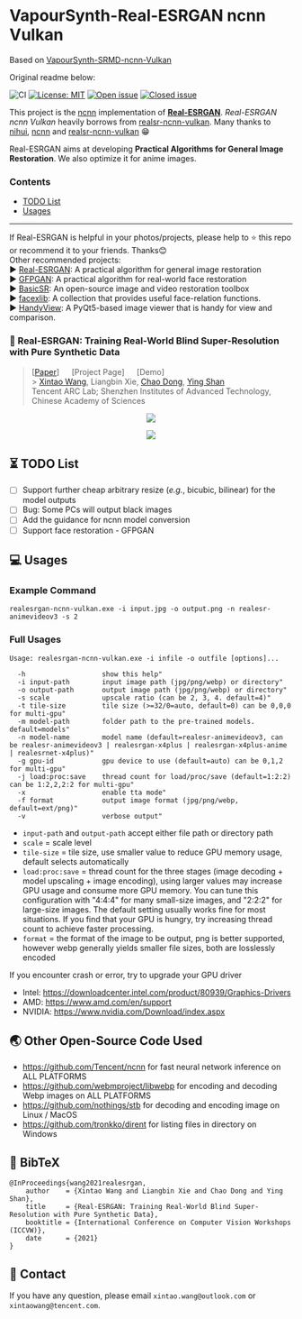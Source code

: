 # VapourSynth-Real-ESRGAN ncnn Vulkan

Based on [VapourSynth-SRMD-ncnn-Vulkan](https://github.com/Kiyamou/VapourSynth-SRMD-ncnn-Vulkan)

Original readme below:

![CI](https://github.com/Tatsh/VapourSynht-Real-ESRGAN-ncnn-vulkan/workflows/CI/badge.svg)
[![License: MIT](https://img.shields.io/badge/License-MIT-blue.svg)](https://github.com/Tatsh/VapourSynth-Real-ESRGAN-ncnn-vulkan/blob/master/LICENSE)
[![Open issue](https://img.shields.io/github/issues/Tatsh/Real-ESRGAN-ncnn-vulkan)](https://github.com/Tatsh/VapourSynth-Real-ESRGAN-ncnn-vulkan/issues)
[![Closed issue](https://img.shields.io/github/issues-closed/Tatsh/VapourSynth-Real-ESRGAN-ncnn-vulkan)](https://github.com/Tatsh/VapopurSynth-Real-ESRGAN-ncnn-vulkan/issues)

This project is the [ncnn](https://github.com/Tencent/ncnn) implementation of [**Real-ESRGAN**](https://github.com/xinntao/Real-ESRGAN).
_Real-ESRGAN ncnn Vulkan_ heavily borrows from [realsr-ncnn-vulkan](https://github.com/nihui/realsr-ncnn-vulkan).
Many thanks to [nihui](https://github.com/nihui), [ncnn](https://github.com/Tencent/ncnn) and [realsr-ncnn-vulkan](https://github.com/nihui/realsr-ncnn-vulkan) :grin:

Real-ESRGAN aims at developing **Practical Algorithms for General Image Restoration**. We also optimize it for anime images.

### Contents

- [TODO List](#hourglass_flowing_sand-todo-list)
- [Usages](#computer-usages)

---

If Real-ESRGAN is helpful in your photos/projects, please help to :star: this repo or recommend it to your friends. Thanks:blush: <br>
Other recommended projects:<br>
:arrow_forward: [Real-ESRGAN](https://github.com/xinntao/Real-ESRGAN): A practical algorithm for general image restoration<br>
:arrow_forward: [GFPGAN](https://github.com/TencentARC/GFPGAN): A practical algorithm for real-world face restoration <br>
:arrow_forward: [BasicSR](https://github.com/xinntao/BasicSR): An open-source image and video restoration toolbox<br>
:arrow_forward: [facexlib](https://github.com/xinntao/facexlib): A collection that provides useful face-relation functions.<br>
:arrow_forward: [HandyView](https://github.com/xinntao/HandyView): A PyQt5-based image viewer that is handy for view and comparison. <br>

### :book: Real-ESRGAN: Training Real-World Blind Super-Resolution with Pure Synthetic Data

> [[Paper](https://arxiv.org/abs/2107.10833)] &emsp; [Project Page] &emsp; [Demo] <br> > [Xintao Wang](https://xinntao.github.io/), Liangbin Xie, [Chao Dong](https://scholar.google.com.hk/citations?user=OSDCB0UAAAAJ), [Ying Shan](https://scholar.google.com/citations?user=4oXBp9UAAAAJ&hl=en) <br>
> Tencent ARC Lab; Shenzhen Institutes of Advanced Technology, Chinese Academy of Sciences

<p align="center">
  <img src="https://raw.githubusercontent.com/Tatsh/Real-ESRGAN/master/assets/teaser.jpg">
</p>
<p align="center">
  <img src="https://raw.githubusercontent.com/Tatsh/public-figures/master/Real-ESRGAN/cmp_realesrgan_anime_1.png">
</p>

## :hourglass_flowing_sand: TODO List

- [ ] Support further cheap arbitrary resize (_e.g._, bicubic, bilinear) for the model outputs
- [ ] Bug: Some PCs will output black images
- [ ] Add the guidance for ncnn model conversion
- [ ] Support face restoration - GFPGAN

## :computer: Usages

### Example Command

```shell
realesrgan-ncnn-vulkan.exe -i input.jpg -o output.png -n realesr-animevideov3 -s 2
```

### Full Usages

```console
Usage: realesrgan-ncnn-vulkan.exe -i infile -o outfile [options]...

  -h                   show this help"
  -i input-path        input image path (jpg/png/webp) or directory"
  -o output-path       output image path (jpg/png/webp) or directory"
  -s scale             upscale ratio (can be 2, 3, 4. default=4)"
  -t tile-size         tile size (>=32/0=auto, default=0) can be 0,0,0 for multi-gpu"
  -m model-path        folder path to the pre-trained models. default=models"
  -n model-name        model name (default=realesr-animevideov3, can be realesr-animevideov3 | realesrgan-x4plus | realesrgan-x4plus-anime | realesrnet-x4plus)"
  -g gpu-id            gpu device to use (default=auto) can be 0,1,2 for multi-gpu"
  -j load:proc:save    thread count for load/proc/save (default=1:2:2) can be 1:2,2,2:2 for multi-gpu"
  -x                   enable tta mode"
  -f format            output image format (jpg/png/webp, default=ext/png)"
  -v                   verbose output"
```

- `input-path` and `output-path` accept either file path or directory path
- `scale` = scale level
- `tile-size` = tile size, use smaller value to reduce GPU memory usage, default selects automatically
- `load:proc:save` = thread count for the three stages (image decoding + model upscaling + image encoding), using larger values may increase GPU usage and consume more GPU memory. You can tune this configuration with "4:4:4" for many small-size images, and "2:2:2" for large-size images. The default setting usually works fine for most situations. If you find that your GPU is hungry, try increasing thread count to achieve faster processing.
- `format` = the format of the image to be output, png is better supported, however webp generally yields smaller file sizes, both are losslessly encoded

If you encounter crash or error, try to upgrade your GPU driver

- Intel: <https://downloadcenter.intel.com/product/80939/Graphics-Drivers>
- AMD: <https://www.amd.com/en/support>
- NVIDIA: <https://www.nvidia.com/Download/index.aspx>

## :earth_asia: Other Open-Source Code Used

- <https://github.com/Tencent/ncnn> for fast neural network inference on ALL PLATFORMS
- <https://github.com/webmproject/libwebp> for encoding and decoding Webp images on ALL PLATFORMS
- <https://github.com/nothings/stb> for decoding and encoding image on Linux / MacOS
- <https://github.com/tronkko/dirent> for listing files in directory on Windows

## :scroll: BibTeX

    @InProceedings{wang2021realesrgan,
        author    = {Xintao Wang and Liangbin Xie and Chao Dong and Ying Shan},
        title     = {Real-ESRGAN: Training Real-World Blind Super-Resolution with Pure Synthetic Data},
        booktitle = {International Conference on Computer Vision Workshops (ICCVW)},
        date      = {2021}
    }

## :e-mail: Contact

If you have any question, please email `xintao.wang@outlook.com` or `xintaowang@tencent.com`.
